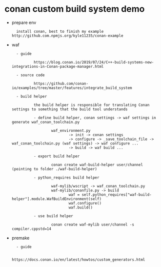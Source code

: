 
# conan custom build system demo

- prepare env

        install conan, best to finish my example http://github.com.npmjs.org/kyle11235/conan-example

- waf

        - guide
                
                https://blog.conan.io/2019/07/24/C++-build-systems-new-integrations-in-Conan-package-manager.html
                
        - source code

                https://github.com/conan-io/examples/tree/master/features/integrate_build_system

        - build helper
        
                the build helper is responsible for translating Conan settings to something that the build tool understands

                - define build helper, conan settings -> waf settings in generate waf_conan_toolchain.py
                
                        waf_environment.py
                                -> init -> conan settings
                                -> configure -> _save_toolchain_file -> waf_conan_toolchain.py (waf settings) -> waf configure ...
                                -> build -> waf build ...

                - export build helper
                
                        conan create waf-build-helper user/channel (pointing to folder ./waf-build-helper)

                - python_requires build helper
                
                        waf-mylib/wscript -> waf_conan_toolchain.py
                        waf-mylib/conanfile.py -> build
                                waf = self.python_requires["waf-build-helper"].module.WafBuildEnvironment(self)
                                waf.configure()
                                waf.build()

                - use build helper

                        conan create waf-mylib user/channel -s compiler.cppstd=14

- premake

        - guide

                https://docs.conan.io/en/latest/howtos/custom_generators.html

                